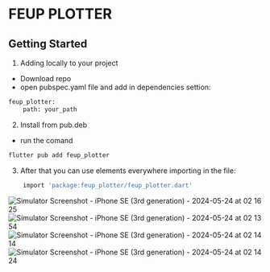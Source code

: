 # FEUP PLOTTER
## Getting Started


1. Adding locally to your project
- Download repo
- open pubspec.yaml file and add in dependencies settion:

```bash
feup_plotter:
    path: your_path
```

2. Install from pub.deb
- run the comand 

```bash
flutter pub add feup_plotter
```



3. After that you can use elements everywhere importing in the file:
```bash
    import 'package:feup_plotter/feup_plotter.dart'
```

![Simulator Screenshot - iPhone SE (3rd generation) - 2024-05-24 at 02 16 25](https://github.com/mrgarciamanuel/feup-plotter/assets/100171179/74b48518-66e7-4534-8cdd-019f8da4d5ad)
![Simulator Screenshot - iPhone SE (3rd generation) - 2024-05-24 at 02 13 54](https://github.com/mrgarciamanuel/feup-plotter/assets/100171179/8a0fbe79-0558-4fa5-ae29-8412da3bc2d9)
![Simulator Screenshot - iPhone SE (3rd generation) - 2024-05-24 at 02 14 14](https://github.com/mrgarciamanuel/feup-plotter/assets/100171179/0567eda3-9c17-4b73-b330-536b9d195fe4)
![Simulator Screenshot - iPhone SE (3rd generation) - 2024-05-24 at 02 14 24](https://github.com/mrgarciamanuel/feup-plotter/assets/100171179/3ccd165b-6f3f-48ca-8778-e7cbf8199d8c)


